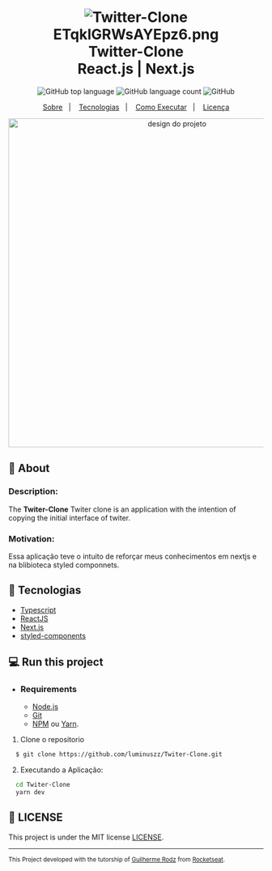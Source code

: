 <h1 align="center">
    <img alt="Twitter-Clone">ETqklGRWsAYEpz6.png</img>
    <br>Twitter-Clone<br/>
    React.js | Next.js 
</h1>

<p align="center">
  <img alt="GitHub top language" src="https://img.shields.io/github/languages/top/luminuszz/Twitter-Clone?style=flat-square">
  <img alt="GitHub language count" src="https://img.shields.io/github/languages/count/luminuszz/Twitter-Clone?style=flat-square">
  <img alt="GitHub" src="https://img.shields.io/github/license/luminuszz/Twitter-Clone?style=flat-square"> 
</p>
<p align="center">
  <a href="#bookmark-sobre">Sobre</a>&nbsp;&nbsp;&nbsp;|&nbsp;&nbsp;&nbsp;
  <a href="#rocket-tecnologias">Tecnologias</a>&nbsp;&nbsp;&nbsp;|&nbsp;&nbsp;&nbsp;
  <a href="#boom-como-executar">Como Executar</a>&nbsp;&nbsp;&nbsp;|&nbsp;&nbsp;&nbsp;
  <a href="#memo-licença">Licença</a>
</p>

<p align="center">
  <img alt="design do projeto" width="650px" src="./.github/design.png" />
<p>

## :bookmark: About

  ### Description:  
   The **Twiter-Clone** Twiter clone is an application with the intention of copying the initial interface of twiter.

  ### Motivation: 
   Essa aplicação teve o intuito de reforçar meus conhecimentos em nextjs e na blibioteca styled componnets.

## :rocket: Tecnologias

-  [Typescript](https://www.typescriptlang.org/)
-  [ReactJS](https://reactjs.org/)
-  [Next.js](https://nextjs.org/)
-  [styled-components](https://styled-components.com/)


## 💻 Run this project

- ### **Requirements**

  - [Node.js](https://nodejs.org/en/)
  - [Git](https://git-scm.com/)
  - [NPM](https://www.npmjs.com/) ou [Yarn](https://yarnpkg.com/).

1. Clone o repositorio 
```sh
  $ git clone https://github.com/luminuszz/Twiter-Clone.git
```

2. Executando a Aplicação:

```sh
  cd Twiter-Clone
  yarn dev
```

## :memo: LICENSE

This project is under the MIT license [LICENSE](LICENSE.md).

---
<sup> This Project developed with the tutorship of [Guilherme Rodz](https://github.com/guilhermerodz) from  [Rocketseat](rocketseat.com.br).</sup>
